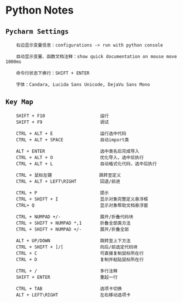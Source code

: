 Python Notes
===

`Pycharm Settings`
---
        右边显示变量信息：configurations -> run with python console
        
        自动显示变量、函数文档注释：show quick documentation on mouse move 1000ms
        
        命令行状态下换行：SHIFT + ENTER
        
        字体：Candara, Lucida Sans Unicode, DejaVu Sans Mono


`Key Map`
---

        SHIFT + F10                     运行
        SHIFT + F9                      调试
        
        CTRL + ALT + E                  运行选中代码
        CTRL + ALT + SPACE              自动import类
        
        ALT + ENTER                     选中类名后完成导入
        CTRL + ALT + O                  优化导入，选中后执行
        CTRL + ALT + L                  自动格式化代码，选中后执行
        
        CTRL + 鼠标左键                  跳转至定义
        CTRL + ALT + LEFT\RIGHT         回退/前进
        
        CTRL + P                        提示
        CTRL + SHIFT + I                显示对象完整定义悬浮框
        CTRL+ Q                         显示对象帮助文档悬浮窗
        
        CTRL + NUMPAD +/-               展开/折叠代码块
        CTRL + SHIFT + NUMPAD *,1       折叠全部类方法
        CTRL + SHIFT + NUMPAD +/-       展开/折叠全部

        ALT + UP/DOWN                   跳转至上下方法
        CTRL + SHIFT + ]/[              向后/前选定代码块
        CTRL + C                        可直接复制鼠标所在行
        CTRL + D                        复制并粘贴鼠标所在行
        
        CTRL + /                        多行注释
        SHIFT + ENTER                   重起一行
        
        CTRL + TAB                      选项卡切换
        ALT + LEFT\RIGHT                左右移动选项卡
